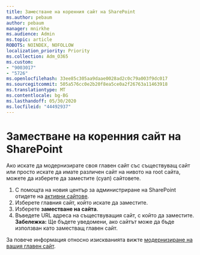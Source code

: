 ```yaml
---
title: Заместване на коренния сайт на SharePoint
ms.author: pebaum
author: pebaum
manager: mnirkhe
ms.audience: Admin
ms.topic: article
ROBOTS: NOINDEX, NOFOLLOW
localization_priority: Priority
ms.collection: Adm_O365
ms.custom:
- "9003017"
- "5726"
ms.openlocfilehash: 33ee85c305aa9daae0028ad2c0c79a003f9dc017
ms.sourcegitcommit: 505a576cc0e2b20f8ea5ce0a2f26763a11463918
ms.translationtype: MT
ms.contentlocale: bg-BG
ms.lasthandoff: 05/30/2020
ms.locfileid: "44492937"
---
```

# <a name="replace-the-sharepoint-root-site"></a>Заместване на коренния сайт на SharePoint
Ако искате да модернизирате своя главен сайт със съществуващ сайт или просто искате да имате различен сайт на нивото на root сайта, можете да изберете да заместите (суап) сайтовете.

1. С помощта на новия център за администриране на SharePoint отидете на [активни сайтове](https://admin.microsoft.com/sharepoint?page=siteManagement&modern=true).
2. Изберете главния сайт, който искате да заместите.
3. Изберете **заместване на сайта**.
4. Въведете URL адреса на съществуващия сайт, с който да заместите. **Забележка:** Ще бъдете уведомени, ако сайтът може да бъде използван като заместващ главен сайт.

За повече информация относно изискванията вижте [модернизиране на вашия главен сайт](https://docs.microsoft.com/sharepoint/modern-root-site).